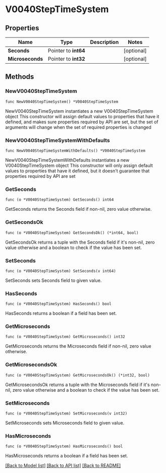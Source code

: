 # V0040StepTimeSystem

## Properties

Name | Type | Description | Notes
------------ | ------------- | ------------- | -------------
**Seconds** | Pointer to **int64** |  | [optional] 
**Microseconds** | Pointer to **int32** |  | [optional] 

## Methods

### NewV0040StepTimeSystem

`func NewV0040StepTimeSystem() *V0040StepTimeSystem`

NewV0040StepTimeSystem instantiates a new V0040StepTimeSystem object
This constructor will assign default values to properties that have it defined,
and makes sure properties required by API are set, but the set of arguments
will change when the set of required properties is changed

### NewV0040StepTimeSystemWithDefaults

`func NewV0040StepTimeSystemWithDefaults() *V0040StepTimeSystem`

NewV0040StepTimeSystemWithDefaults instantiates a new V0040StepTimeSystem object
This constructor will only assign default values to properties that have it defined,
but it doesn't guarantee that properties required by API are set

### GetSeconds

`func (o *V0040StepTimeSystem) GetSeconds() int64`

GetSeconds returns the Seconds field if non-nil, zero value otherwise.

### GetSecondsOk

`func (o *V0040StepTimeSystem) GetSecondsOk() (*int64, bool)`

GetSecondsOk returns a tuple with the Seconds field if it's non-nil, zero value otherwise
and a boolean to check if the value has been set.

### SetSeconds

`func (o *V0040StepTimeSystem) SetSeconds(v int64)`

SetSeconds sets Seconds field to given value.

### HasSeconds

`func (o *V0040StepTimeSystem) HasSeconds() bool`

HasSeconds returns a boolean if a field has been set.

### GetMicroseconds

`func (o *V0040StepTimeSystem) GetMicroseconds() int32`

GetMicroseconds returns the Microseconds field if non-nil, zero value otherwise.

### GetMicrosecondsOk

`func (o *V0040StepTimeSystem) GetMicrosecondsOk() (*int32, bool)`

GetMicrosecondsOk returns a tuple with the Microseconds field if it's non-nil, zero value otherwise
and a boolean to check if the value has been set.

### SetMicroseconds

`func (o *V0040StepTimeSystem) SetMicroseconds(v int32)`

SetMicroseconds sets Microseconds field to given value.

### HasMicroseconds

`func (o *V0040StepTimeSystem) HasMicroseconds() bool`

HasMicroseconds returns a boolean if a field has been set.


[[Back to Model list]](../README.md#documentation-for-models) [[Back to API list]](../README.md#documentation-for-api-endpoints) [[Back to README]](../README.md)


